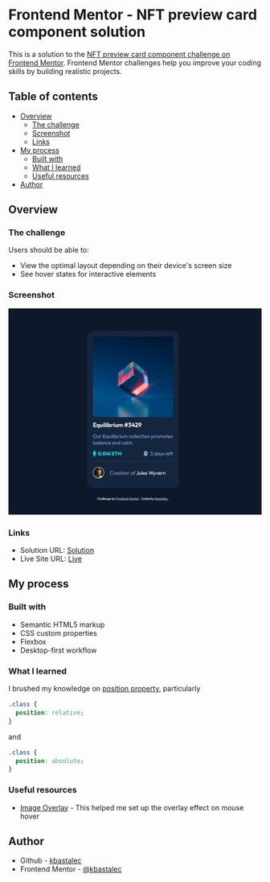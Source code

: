 # Frontend Mentor - NFT preview card component solution

This is a solution to the [NFT preview card component challenge on Frontend Mentor](https://www.frontendmentor.io/challenges/nft-preview-card-component-SbdUL_w0U). Frontend Mentor challenges help you improve your coding skills by building realistic projects.

## Table of contents

- [Overview](#overview)
  - [The challenge](#the-challenge)
  - [Screenshot](#screenshot)
  - [Links](#links)
- [My process](#my-process)
  - [Built with](#built-with)
  - [What I learned](#what-i-learned)
  - [Useful resources](#useful-resources)
- [Author](#author)

## Overview

### The challenge

Users should be able to:

- View the optimal layout depending on their device's screen size
- See hover states for interactive elements

### Screenshot

![](./images/screenshot.jpg)

### Links

- Solution URL: [Solution](https://github.com/kbastalec/nft-preview-card-component)
- Live Site URL: [Live](https://kbastalec.github.io/nft-preview-card-component/)

## My process

### Built with

- Semantic HTML5 markup
- CSS custom properties
- Flexbox
- Desktop-first workflow

### What I learned

I brushed my knowledge on [position property](https://www.w3schools.com/css/css_positioning.asp), particularly

```css
.class {
  position: relative;
}
```

and

```css
.class {
  position: absolute;
}
```

### Useful resources

- [Image Overlay](https://www.w3schools.com/howto/howto_css_image_overlay_title.asp) - This helped me set up the overlay effect on mouse hover

## Author

- Github - [kbastalec](https://github.com/kbastalec)
- Frontend Mentor - [@kbastalec](https://www.frontendmentor.io/profile/kbastalec)
